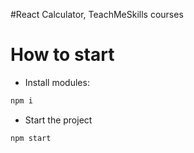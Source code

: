 #React Calculator, TeachMeSkills courses

# How to start
- Install modules:
```bash
npm i
```
- Start the project
```bash
npm start
```

